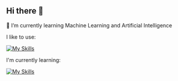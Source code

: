 ## Hi there 👋

🌱 I’m currently learning Machine Learning and Artificial Intelligence

I like to use:

[![My Skills](https://skillicons.dev/icons?i=py,c,sqlite,html,css,r)](https://skillicons.dev)

I'm currently learning:

[![My Skills](https://skillicons.dev/icons?i=js,nextjs,pytorch,tensorflow)](https://skillicons.dev)

<!--
**Rex-Hirst/Rex-Hirst** is a ✨ _special_ ✨ repository because its `README.md` (this file) appears on your GitHub profile.

Here are some ideas to get you started:

- 🔭 I’m currently working on ...
- 🌱 I’m currently learning ...
- 👯 I’m looking to collaborate on ...
- 🤔 I’m looking for help with ...
- 💬 Ask me about ...
- 📫 How to reach me: ...
- 😄 Pronouns: ...
- ⚡ Fun fact: ...
-->
